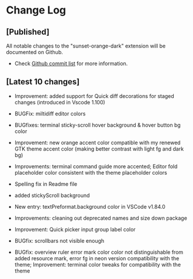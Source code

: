 # Change Log

## [Published]

All notable changes to the "sunset-orange-dark" extension will be documented on Github.

- Check [Github commit list](https://github.com/thekomer/Sunset-orange-VSCode-theme/commits/master) for more information.

## [Latest 10 changes]

- Improvement: added support for Quick diff decorations for staged changes (introduced in Vscode 1.100)

- BUGFix: miltidiff editor colors

- BUGfixes: terminal sticky-scroll hover background & hover button bg color

- Improvement: new orange accent color compatible with my renewed GTK theme accent color (making better contrast with light fg and dark bg)

- Improvements: terminal command guide more accented; Editor fold placeholder color consistent with the theme placeholder colors

- Spelling fix in Readme file

- added stickyScroll background

- New entry: textPreformat.background color in VSCode v1.84.0

- Improvements: cleaning out deprecated names and size down package

- Improvement: Quick picker input group label color

- BUGfix: scrollbars not visible enough

- BUGfix: overview ruler error mark color color not distinguishable from added resource mark, error fg in neon version compatibility with the theme; Improvement: terminal color tweaks for compatibility with the theme
